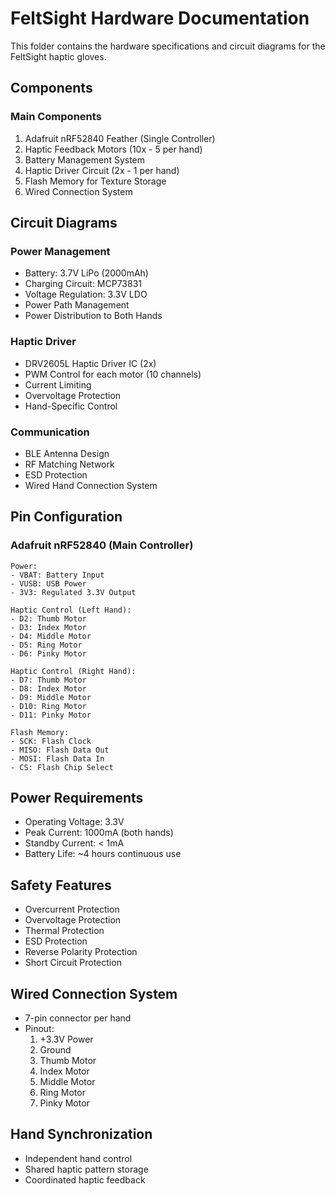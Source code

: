 # FeltSight Hardware Documentation

This folder contains the hardware specifications and circuit diagrams for the FeltSight haptic gloves.

## Components

### Main Components
1. Adafruit nRF52840 Feather (Single Controller)
2. Haptic Feedback Motors (10x - 5 per hand)
3. Battery Management System
4. Haptic Driver Circuit (2x - 1 per hand)
5. Flash Memory for Texture Storage
6. Wired Connection System

## Circuit Diagrams

### Power Management
- Battery: 3.7V LiPo (2000mAh)
- Charging Circuit: MCP73831
- Voltage Regulation: 3.3V LDO
- Power Path Management
- Power Distribution to Both Hands

### Haptic Driver
- DRV2605L Haptic Driver IC (2x)
- PWM Control for each motor (10 channels)
- Current Limiting
- Overvoltage Protection
- Hand-Specific Control

### Communication
- BLE Antenna Design
- RF Matching Network
- ESD Protection
- Wired Hand Connection System

## Pin Configuration

### Adafruit nRF52840 (Main Controller)
```
Power:
- VBAT: Battery Input
- VUSB: USB Power
- 3V3: Regulated 3.3V Output

Haptic Control (Left Hand):
- D2: Thumb Motor
- D3: Index Motor
- D4: Middle Motor
- D5: Ring Motor
- D6: Pinky Motor

Haptic Control (Right Hand):
- D7: Thumb Motor
- D8: Index Motor
- D9: Middle Motor
- D10: Ring Motor
- D11: Pinky Motor

Flash Memory:
- SCK: Flash Clock
- MISO: Flash Data Out
- MOSI: Flash Data In
- CS: Flash Chip Select
```

## Power Requirements
- Operating Voltage: 3.3V
- Peak Current: 1000mA (both hands)
- Standby Current: < 1mA
- Battery Life: ~4 hours continuous use

## Safety Features
- Overcurrent Protection
- Overvoltage Protection
- Thermal Protection
- ESD Protection
- Reverse Polarity Protection
- Short Circuit Protection

## Wired Connection System
- 7-pin connector per hand
- Pinout:
  1. +3.3V Power
  2. Ground
  3. Thumb Motor
  4. Index Motor
  5. Middle Motor
  6. Ring Motor
  7. Pinky Motor

## Hand Synchronization
- Independent hand control
- Shared haptic pattern storage
- Coordinated haptic feedback 